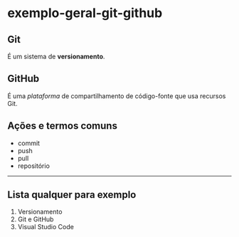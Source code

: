 # exemplo-geral-git-github

## Git

É um sistema de **versionamento**.

## GitHub

É uma _plataforma_ de compartilhamento de código-fonte que usa recursos Git.

## Ações e termos comuns

- commit
- push
- pull
- repositório

---

## Lista qualquer para exemplo

1. Versionamento
2. Git e GitHub
3. Visual Studio Code

